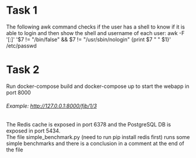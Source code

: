 # Task 1
The following awk command checks if the user has a shell to know if it is able to login and then show the shell and username of each user:
awk -F '[:]' '$7 != "/bin/false" && $7 != "/usr/sbin/nologin" {print $7 " " $1}' /etc/passwd
# Task 2
Run docker-compose build and docker-compose up to start the webapp in port 8000
###### Example: http://127.0.0.1:8000/fib/1/3
The Redis cache is exposed in port 6378 and the PostgreSQL DB is exposed in port 5434.  
The file simple_benchmark.py (need to run pip install redis first) runs some simple benchmarks and there is a conclusion in a comment at the end of the file
